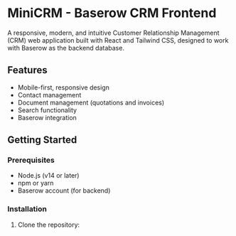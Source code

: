 # MiniCRM - Baserow CRM Frontend

A responsive, modern, and intuitive Customer Relationship Management (CRM) web application built with React and Tailwind CSS, designed to work with Baserow as the backend database.

## Features

- Mobile-first, responsive design
- Contact management
- Document management (quotations and invoices)
- Search functionality
- Baserow integration

## Getting Started

### Prerequisites

- Node.js (v14 or later)
- npm or yarn
- Baserow account (for backend)

### Installation

1. Clone the repository:
